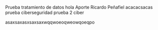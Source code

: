 Prueba tratamiento de datos
hola
Aporte Ricardo Peñafiel 
acacacsacas
prueba ciberseguridad
prueba 2 ciber



asaxsaxasxsaxsaxwqqwoeoqweowqoeqpo 
